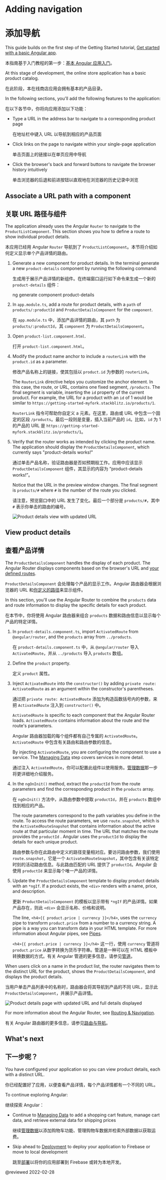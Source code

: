 # Adding navigation

# 添加导航

This guide builds on the first step of the Getting Started tutorial, [Get started with a basic Angular app](start "Get started with a basic Angular app").

本指南基于入门教程的第一步：[基本 Angular 应用入门](start "开始使用基本的 Angular 应用")。

At this stage of development, the online store application has a basic product catalog.

在此阶段，本在线商店应用会拥有基本的产品目录。

In the following sections, you'll add the following features to the application:

在以下各节中，你将向应用添加以下功能：

* Type a URL in the address bar to navigate to a corresponding product page

  在地址栏中键入 URL 以导航到相应的产品页面

* Click links on the page to navigate within your single-page application

  单击页面上的链接以在单页应用中导航

* Click the browser's back and forward buttons to navigate the browser history intuitively

  单击浏览器的后退和前进按钮以直观地在浏览器的历史记录中浏览

<a id="define-routes"></a>

## Associate a URL path with a component

## 关联 URL 路径与组件

The application already uses the Angular `Router` to navigate to the `ProductListComponent`.
This section shows you how to define a route to show individual product details.

本应用已经用 Angular `Router` 导航到了 `ProductListComponent`。本节将介绍如何定义显示单个产品详情的路由。

1. Generate a new component for product details.
   In the terminal generate a new `product-details` component by running the following command:

   生成用于展示产品详情的新组件。在终端窗口运行如下命令来生成一个新的 `product-details` 组件：

   <code-example format="shell" language="shell">

   ng generate component product-details

   </code-example>

1. In `app.module.ts`, add a route for product details, with a `path` of `products/:productId` and `ProductDetailsComponent` for the `component`.

   在 `app.module.ts` 中，添加产品详情的路由，其 `path` 为 `products/:productId`，其 `component` 为 `ProductDetailsComponent`。

   <code-example header="src/app/app.module.ts" path="getting-started/src/app/app.module.ts" region="product-details-route"></code-example>

1. Open `product-list.component.html`.

   打开 `product-list.component.html`。

1. Modify the product name anchor to include a `routerLink` with the `product.id` as a parameter.

   修改产品名称上的链接，使其包括以 `product.id` 为参数的 `routerLink`。

   <code-example header="src/app/product-list/product-list.component.html" path="getting-started/src/app/product-list/product-list.component.html" region="router-link"></code-example>

   The `RouterLink` directive helps you customize the anchor element.
   In this case, the route, or URL, contains one fixed segment, `/products`.
   The final segment is variable, inserting the `id` property of the current product.
   For example, the URL for a product with an `id` of 1 would be similar to `https://getting-started-myfork.stackblitz.io/products/1`.

   `RouterLink` 指令可帮助你自定义 a 元素。在这里，路由或 URL 中包含一个固定的区段 `/products`。最后一段则是变量，插入当前产品的 `id`。比如，`id` 为 1 的产品的 URL 是 `https://getting-started-myfork.stackblitz.io/products/1`。

1. Verify that the router works as intended by clicking the product name.
   The application should display the `ProductDetailsComponent`, which currently says "product-details works!"

   通过单击产品名称，验证路由器是否如预期般工作。应用中应该显示 `ProductDetailsComponent` 组件，其显示的内容为 “product-details works!”。

   Notice that the URL in the preview window changes.
   The final segment is `products/#` where `#` is the number of the route you clicked.

   请注意，预览窗口中的 URL 发生了变化。最后一个部分是 `products/#`，其中 `#` 表示你单击的路由的编号。

   <div class="lightbox">

   <img alt="Product details view with updated URL" src="generated/images/guide/start/product-details-works.png">

   </div>

## View product details

## 查看产品详情

The `ProductDetailsComponent` handles the display of each product.
The Angular Router displays components based on the browser's URL and [your defined routes](#define-routes).

`ProductDetailsComponent` 会处理每个产品的显示工作。Angular 路由器会根据浏览器的 URL 和[你定义的路径](#define-routes)来显示组件。

In this section, you'll use the Angular Router to combine the `products` data and route information to display the specific details for each product.

在本节中，你将使用 Angular 路由器来组合 `products` 数据和路由信息以显示每个产品的特定详情。

1. In `product-details.component.ts`, import `ActivatedRoute` from `@angular/router`, and the `products` array from `../products`.

   在 `product-details.component.ts` 中，从 `@angular/router` 导入 `ActivatedRoute`，并从 `../products` 导入 `products` 数组。

   <code-example header="src/app/product-details/product-details.component.ts" path="getting-started/src/app/product-details/product-details.component.1.ts" region="imports"></code-example>

1. Define the `product` property.

   定义 `product` 属性。

   <code-example header="src/app/product-details/product-details.component.ts" path="getting-started/src/app/product-details/product-details.component.1.ts" region="product-prop"></code-example>

1. Inject `ActivatedRoute` into the `constructor()` by adding `private route: ActivatedRoute` as an argument within the constructor's parentheses.

   通过把 `private route: ActivatedRoute` 添加为构造函数括号内的参数，来把 `ActivatedRoute` 注入到 `constructor()` 中。

   <code-example header="src/app/product-details/product-details.component.ts" path="getting-started/src/app/product-details/product-details.component.1.ts" region="props-methods"></code-example>

   `ActivatedRoute` is specific to each component that the Angular Router loads.
   `ActivatedRoute` contains information about the route and the route's parameters.

   Angular 路由器加载的每个组件都有自己专属的 `ActivatedRoute`。`ActivatedRoute` 中包含有关路由和路由参数的信息。

   By injecting `ActivatedRoute`, you are configuring the component to use a service.
   The [Managing Data](start/start-data "Try it: Managing Data") step covers services in more detail.

   通过注入 `ActivatedRoute`，你可以配置此组件以使用服务。[管理数据](start/start-data "尝试一下：管理数据")那一步将更详细地介绍服务。

1. In the `ngOnInit()` method, extract the `productId` from the route parameters and find the corresponding product in the `products` array.

   在 `ngOnInit()` 方法中，从路由参数中提取 `productId`，并在 `products` 数组中找到相应的产品。

   <code-example header="src/app/product-details/product-details.component.ts" path="getting-started/src/app/product-details/product-details.component.1.ts" region="get-product"></code-example>

   The route parameters correspond to the path variables you define in the route.
   To access the route parameters, we use `route.snapshot`, which is the `ActivatedRouteSnapshot` that contains information about the active route at that particular moment in time.
   The URL that matches the route provides the `productId` .
   Angular uses the `productId` to display the details for each unique product.

   路由参数与你在此路由中定义的路径变量相对应。要访问路由参数，我们使用 `route.snapshot`，它是一个 `ActivatedRouteSnapshot`，其中包含有关该特定时刻的活动路由信息。与此路由匹配的 URL 提供了 `productId`。Angular 会使用 `productId` 来显示每个唯一产品的详情。

1. Update the `ProductDetailsComponent` template to display product details with an `*ngIf`.
   If a product exists, the `<div>` renders with a name, price, and description.

   更新 `ProductDetailsComponent` 的模板以显示带有 `*ngIf` 的产品详情。如果产品存在，则此 `<div>` 会显示名称、价格和说明。

   <code-example header="src/app/product-details/product-details.component.html" path="getting-started/src/app/product-details/product-details.component.html" region="details"></code-example>

   The line, `<h4>{{ product.price | currency }}</h4>`, uses the `currency` pipe to transform `product.price` from a number to a currency string.
   A pipe is a way you can transform data in your HTML template.
   For more information about Angular pipes, see [Pipes](guide/pipes "Pipes").

   `<h4>{{ product.price | currency }}</h4>` 这一行，使用 `currency` 管道将 `product.price` 从数字转换为货币字符串。管道是一种可以在 HTML 模板中转换数据的方式。有关 Angular 管道的更多信息，请参见[管道](guide/pipes "管道")。

When users click on a name in the product list, the router navigates them to the distinct URL for the product, shows the `ProductDetailsComponent`, and displays the product details.

当用户单击产品列表中的名称时，路由器会将其导航到产品的不同 URL，显示此 `ProductDetailsComponent`，并展示产品详情。

<div class="lightbox">

<img alt="Product details page with updated URL and full details displayed" src="generated/images/guide/start/product-details-routed.png">

</div>

For more information about the Angular Router, see [Routing & Navigation](guide/router "Routing & Navigation guide").

有关 Angular 路由器的更多信息，请参见[路由与导航](guide/router "路由与导航指南")。

## What's next

## 下一步呢？

You have configured your application so you can view product details, each with a distinct URL.

你已经配置好了应用，以便查看产品详情，每个产品详情都有一个不同的 URL。

To continue exploring Angular:

继续探索 Angular：

* Continue to [Managing Data](start/start-data "Try it: Managing Data") to add a shopping cart feature, manage cart data, and retrieve external data for shipping prices

  继续[管理数据](start/start-data "尝试一下：管理数据")以添加购物车功能、管理购物车数据并检索外部数据以获取运费。

* Skip ahead to [Deployment](start/start-deployment "Try it: Deployment") to deploy your application to Firebase or move to local development

  跳至[部署](start/start-deployment "试试看：部署")以将你的应用部署到 Firebase 或转为本地开发。

@reviewed 2022-02-28
